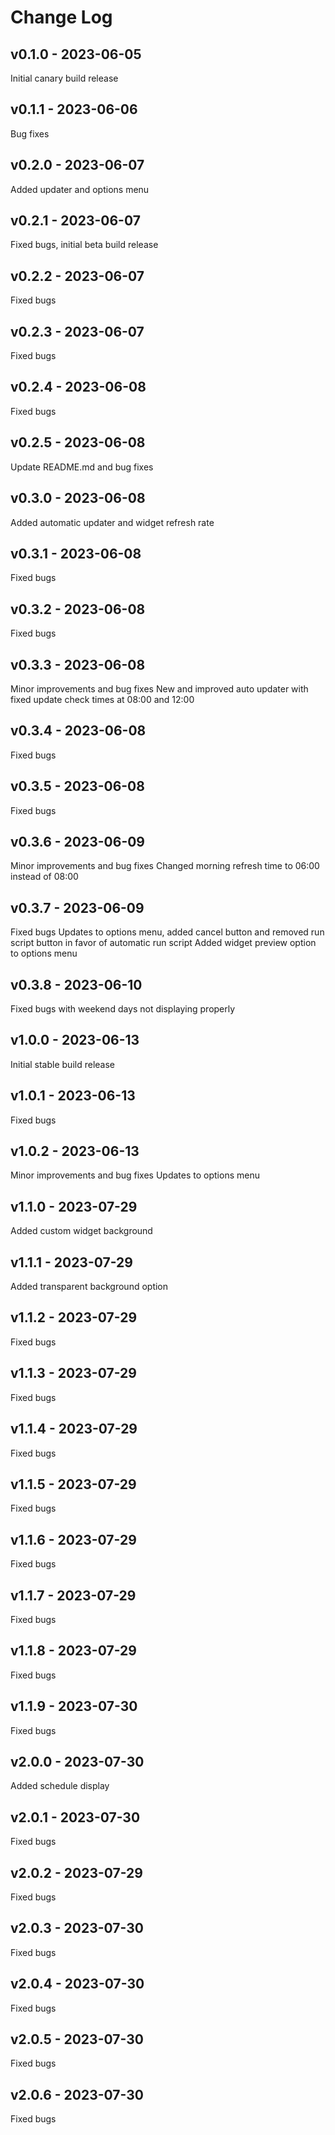 # Change Log

## v0.1.0 - 2023-06-05
Initial canary build release

## v0.1.1 - 2023-06-06
Bug fixes

## v0.2.0 - 2023-06-07
Added updater and options menu

## v0.2.1 - 2023-06-07
Fixed bugs, initial beta build release

## v0.2.2 - 2023-06-07
Fixed bugs

## v0.2.3 - 2023-06-07
Fixed bugs

## v0.2.4 - 2023-06-08
Fixed bugs

## v0.2.5 - 2023-06-08
Update README.md and bug fixes

## v0.3.0 - 2023-06-08
Added automatic updater and widget refresh rate

## v0.3.1 - 2023-06-08
Fixed bugs

## v0.3.2 - 2023-06-08
Fixed bugs

## v0.3.3 - 2023-06-08
Minor improvements and bug fixes
New and improved auto updater with fixed update check times at 08:00 and 12:00

## v0.3.4 - 2023-06-08
Fixed bugs

## v0.3.5 - 2023-06-08
Fixed bugs

## v0.3.6 - 2023-06-09
Minor improvements and bug fixes
Changed morning refresh time to 06:00 instead of 08:00

## v0.3.7 - 2023-06-09
Fixed bugs
Updates to options menu, added cancel button and removed run script button in favor of automatic run script
Added widget preview option to options menu

## v0.3.8 - 2023-06-10
Fixed bugs with weekend days not displaying properly

## v1.0.0 - 2023-06-13
Initial stable build release

## v1.0.1 - 2023-06-13
Fixed bugs

## v1.0.2 - 2023-06-13
Minor improvements and bug fixes
Updates to options menu

## v1.1.0 - 2023-07-29
Added custom widget background

## v1.1.1 - 2023-07-29
Added transparent background option

## v1.1.2 - 2023-07-29
Fixed bugs

## v1.1.3 - 2023-07-29
Fixed bugs

## v1.1.4 - 2023-07-29
Fixed bugs

## v1.1.5 - 2023-07-29
Fixed bugs

## v1.1.6 - 2023-07-29
Fixed bugs

## v1.1.7 - 2023-07-29
Fixed bugs

## v1.1.8 - 2023-07-29
Fixed bugs

## v1.1.9 - 2023-07-30
Fixed bugs

## v2.0.0 - 2023-07-30
Added schedule display

## v2.0.1 - 2023-07-30
Fixed bugs

## v2.0.2 - 2023-07-29
Fixed bugs

## v2.0.3 - 2023-07-30
Fixed bugs

## v2.0.4 - 2023-07-30
Fixed bugs

## v2.0.5 - 2023-07-30
Fixed bugs

## v2.0.6 - 2023-07-30
Fixed bugs
